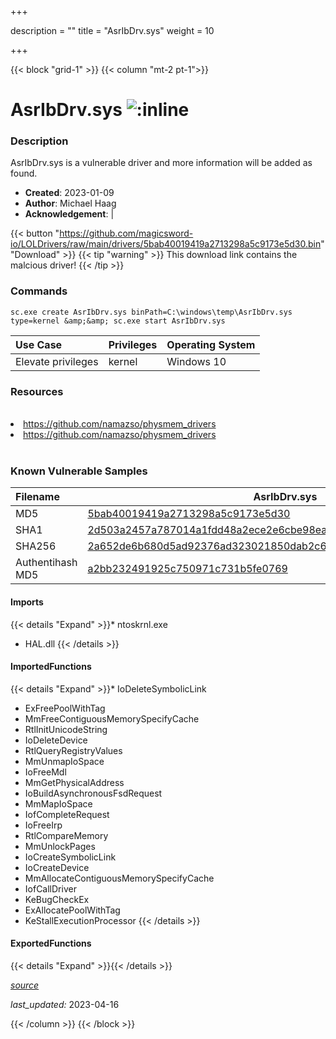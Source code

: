 +++

description = ""
title = "AsrIbDrv.sys"
weight = 10

+++


{{< block "grid-1" >}}
{{< column "mt-2 pt-1">}}


# AsrIbDrv.sys ![:inline](/images/twitter_verified.png) 


### Description

AsrIbDrv.sys is a vulnerable driver and more information will be added as found.

- **Created**: 2023-01-09
- **Author**: Michael Haag
- **Acknowledgement**:  | [](https://twitter.com/)

{{< button "https://github.com/magicsword-io/LOLDrivers/raw/main/drivers/5bab40019419a2713298a5c9173e5d30.bin" "Download" >}}
{{< tip "warning" >}}
This download link contains the malcious driver!
{{< /tip >}}

### Commands

```
sc.exe create AsrIbDrv.sys binPath=C:\windows\temp\AsrIbDrv.sys type=kernel &amp;&amp; sc.exe start AsrIbDrv.sys
```

| Use Case | Privileges | Operating System | 
|:---- | ---- | ---- |
| Elevate privileges | kernel | Windows 10 |

### Resources
<br>
<li><a href=" https://github.com/namazso/physmem_drivers"> https://github.com/namazso/physmem_drivers</a></li>
<li><a href="https://github.com/namazso/physmem_drivers">https://github.com/namazso/physmem_drivers</a></li>
<br>

### Known Vulnerable Samples

| Filename | AsrIbDrv.sys |
|:---- | ---- | 
| MD5 | <a href="https://www.virustotal.com/gui/file/5bab40019419a2713298a5c9173e5d30">5bab40019419a2713298a5c9173e5d30</a> |
| SHA1 | <a href="https://www.virustotal.com/gui/file/2d503a2457a787014a1fdd48a2ece2e6cbe98ea7">2d503a2457a787014a1fdd48a2ece2e6cbe98ea7</a> |
| SHA256 | <a href="https://www.virustotal.com/gui/file/2a652de6b680d5ad92376ad323021850dab2c653abf06edf26120f7714b8e08a">2a652de6b680d5ad92376ad323021850dab2c653abf06edf26120f7714b8e08a</a> |
| Authentihash MD5 | <a href="https://www.virustotal.com/gui/search/authentihash%253Aa2bb232491925c750971c731b5fe0769">a2bb232491925c750971c731b5fe0769</a> || Authentihash SHA1 | <a href="https://www.virustotal.com/gui/search/authentihash%253Add71b95f82ae2c31008da781c4de64d6059c5fca">dd71b95f82ae2c31008da781c4de64d6059c5fca</a> || Authentihash SHA256 | <a href="https://www.virustotal.com/gui/search/authentihash%253Ab8d748834fb982fa033cd2671843de727999b21fad30979ac4acc4828910ef8b">b8d748834fb982fa033cd2671843de727999b21fad30979ac4acc4828910ef8b</a> || Publisher | ASROCK Incorporation || Signature | ASROCK Incorporation, VeriSign Class 3 Code Signing 2010 CA, VeriSign   || Company | RW-Everything || Description | RW-Everything Read &amp; Write Driver || Product | RW-Everything Read &amp; Write Driver || OriginalFilename | RwDrv.sys |
#### Imports
{{< details "Expand" >}}* ntoskrnl.exe
* HAL.dll
{{< /details >}}
#### ImportedFunctions
{{< details "Expand" >}}* IoDeleteSymbolicLink
* ExFreePoolWithTag
* MmFreeContiguousMemorySpecifyCache
* RtlInitUnicodeString
* IoDeleteDevice
* RtlQueryRegistryValues
* MmUnmapIoSpace
* IoFreeMdl
* MmGetPhysicalAddress
* IoBuildAsynchronousFsdRequest
* MmMapIoSpace
* IofCompleteRequest
* IoFreeIrp
* RtlCompareMemory
* MmUnlockPages
* IoCreateSymbolicLink
* IoCreateDevice
* MmAllocateContiguousMemorySpecifyCache
* IofCallDriver
* KeBugCheckEx
* ExAllocatePoolWithTag
* KeStallExecutionProcessor
{{< /details >}}
#### ExportedFunctions
{{< details "Expand" >}}{{< /details >}}



[*source*](https://github.com/magicsword-io/LOLDrivers/tree/main/yaml/asribdrv.yaml)

*last_updated:* 2023-04-16








{{< /column >}}
{{< /block >}}
